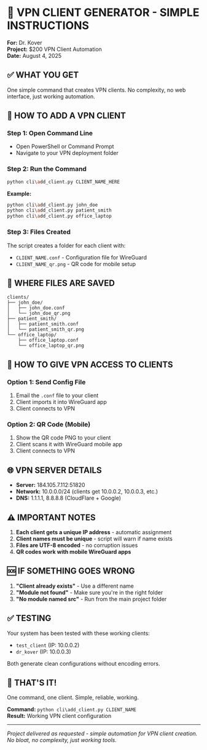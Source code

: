 # 🚀 VPN CLIENT GENERATOR - SIMPLE INSTRUCTIONS
**For:** Dr. Kover  
**Project:** $200 VPN Client Automation  
**Date:** August 4, 2025

## ✅ **WHAT YOU GET**
One simple command that creates VPN clients. No complexity, no web interface, just working automation.

## 🔧 **HOW TO ADD A VPN CLIENT**

### **Step 1: Open Command Line**
- Open PowerShell or Command Prompt
- Navigate to your VPN deployment folder

### **Step 2: Run the Command**
```bash
python cli\add_client.py CLIENT_NAME_HERE
```

**Example:**
```bash
python cli\add_client.py john_doe
python cli\add_client.py patient_smith
python cli\add_client.py office_laptop
```

### **Step 3: Files Created**
The script creates a folder for each client with:
- `CLIENT_NAME.conf` - Configuration file for WireGuard
- `CLIENT_NAME_qr.png` - QR code for mobile setup

## 📁 **WHERE FILES ARE SAVED**
```
clients/
├── john_doe/
│   ├── john_doe.conf
│   └── john_doe_qr.png
├── patient_smith/
│   ├── patient_smith.conf
│   └── patient_smith_qr.png
└── office_laptop/
    ├── office_laptop.conf
    └── office_laptop_qr.png
```

## 📱 **HOW TO GIVE VPN ACCESS TO CLIENTS**

### **Option 1: Send Config File**
1. Email the `.conf` file to your client
2. Client imports it into WireGuard app
3. Client connects to VPN

### **Option 2: QR Code (Mobile)**
1. Show the QR code PNG to your client
2. Client scans it with WireGuard mobile app
3. Client connects to VPN

## 🌐 **VPN SERVER DETAILS**
- **Server:** 184.105.7.112:51820
- **Network:** 10.0.0.0/24 (clients get 10.0.0.2, 10.0.0.3, etc.)
- **DNS:** 1.1.1.1, 8.8.8.8 (CloudFlare + Google)

## ⚠️ **IMPORTANT NOTES**
1. **Each client gets a unique IP address** - automatic assignment
2. **Client names must be unique** - script will warn if name exists
3. **Files are UTF-8 encoded** - no corruption issues
4. **QR codes work with mobile WireGuard apps**

## 🆘 **IF SOMETHING GOES WRONG**
1. **"Client already exists"** - Use a different name
2. **"Module not found"** - Make sure you're in the right folder
3. **"No module named src"** - Run from the main project folder

## ✅ **TESTING**
Your system has been tested with these working clients:
- `test_client` (IP: 10.0.0.2)
- `dr_kover` (IP: 10.0.0.3)

Both generate clean configurations without encoding errors.

## 🎯 **THAT'S IT!**
One command, one client. Simple, reliable, working.

**Command:** `python cli\add_client.py CLIENT_NAME`  
**Result:** Working VPN client configuration

---
*Project delivered as requested - simple automation for VPN client creation. No bloat, no complexity, just working tools.*

